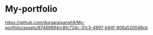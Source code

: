 # My-portfolio

https://github.com/durgarajvansh9/My-portfolio/assets/87469894/c8fc724c-31c3-4997-b94f-906a520048cb

